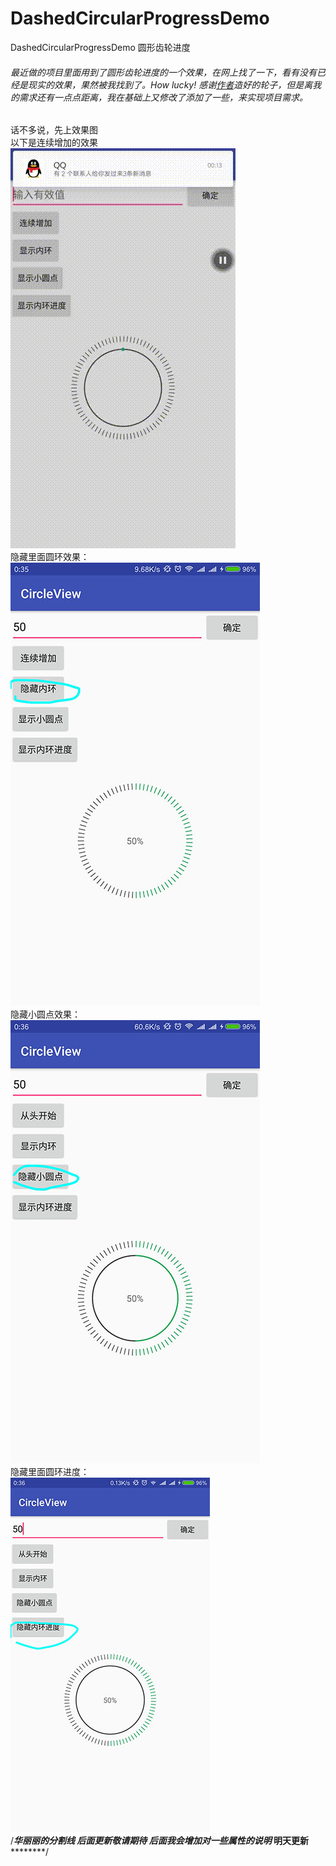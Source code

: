# DashedCircularProgressDemo
DashedCircularProgressDemo 圆形齿轮进度

###### 最近做的项目里面用到了圆形齿轮进度的一个效果，在网上找了一下，看有没有已经是现实的效果，果然被我找到了。How lucky! 感谢[作者](https://github.com/Daemon1993/healthycricleviewdemo)造好的轮子，但是离我的需求还有一点点距离，我在基础上又修改了添加了一些，来实现项目需求。

话不多说，先上效果图</br>
以下是连续增加的效果</br>
![image](https://github.com/zhaixiaoou/DashedCircularProgressDemo/blob/master/screenshots/dashedcircularprogress.gif)</br>
隐藏里面圆环效果：</br>
![image](https://github.com/zhaixiaoou/DashedCircularProgressDemo/blob/master/screenshots/IMG_20161217_003531.jpg)</br>
隐藏小圆点效果：</br>
![image](https://github.com/zhaixiaoou/DashedCircularProgressDemo/blob/master/screenshots/IMG_20161217_003628.jpg)</br>
隐藏里面圆环进度：</br>
![image](https://github.com/zhaixiaoou/DashedCircularProgressDemo/blob/master/screenshots/IMG_20161217_003708.jpg)</br>
/***************************华丽丽的分割线 后面更新敬请期待 后面我会增加对一些属性的说明* 明天更新**********************************/